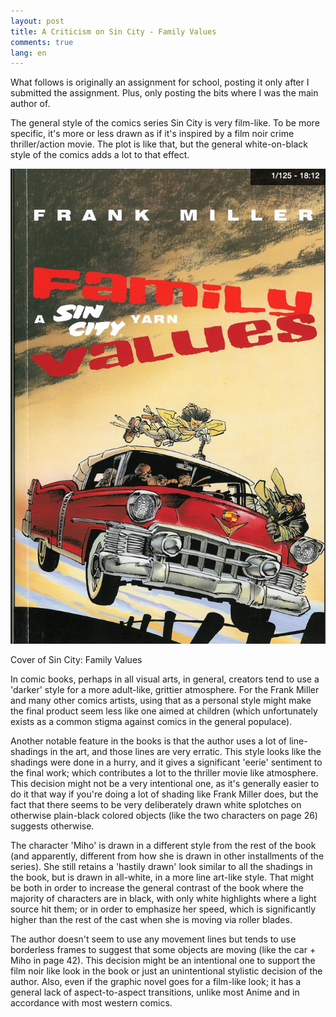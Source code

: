 ```yaml
---
layout: post
title: A Criticism on Sin City - Family Values 
comments: true
lang: en
---
```


What follows is originally an assignment for school, posting it only after I submitted the assignment. Plus, only posting the bits where I was the main author of.

The general style of the comics series Sin City is very film-like. To be more specific, it's more or less drawn as if it's inspired by a film noir crime thriller/action movie. The plot is like that, but the general white-on-black style of the comics adds a lot to that effect. 

<div class="floater">
    <img src="/familyvalues.png" />
    <p>Cover of Sin City: Family Values</p>
</div>
In comic books, perhaps in all visual arts, in general, creators tend to use a 'darker' style for a more adult-like, grittier atmosphere. For the Frank Miller and many other comics artists, using that as a personal style might make the final product seem less like one aimed at children (which unfortunately exists as a common stigma against comics in the general populace). 

Another notable feature in the books is that the author uses a lot of line-shadings in the art, and those lines are very erratic. This style looks like the shadings were done in a hurry, and it gives a significant 'eerie' sentiment to the final work; which contributes a lot to the thriller movie like atmosphere. This decision might not be a very intentional one, as it's generally easier to do it that way if you're doing a lot of shading like Frank Miller does, but the fact that there seems to be very deliberately drawn white splotches on otherwise plain-black colored objects (like the two characters on page 26) suggests otherwise.

The character 'Miho' is drawn in a different style from the rest of the book (and apparently, different from how she is drawn in other installments of the series). She still retains a 'hastily drawn' look similar to all the shadings in the book, but is drawn in all-white, in a more line art-like style. That might be both in order to increase the general contrast of the book where the majority of characters are in black, with only white highlights where a light source hit them; or in order to emphasize her speed, which is significantly higher than the rest of the cast when she is moving via roller blades.

The author doesn't seem to use any movement lines but tends to use borderless frames to suggest that some objects are moving (like the car + Miho in page 42). This decision might be an intentional one to support the film noir like look in the book or just an unintentional stylistic decision of the author. Also, even if the graphic novel goes for a film-like look; it has a general lack of aspect-to-aspect transitions, unlike most Anime and in accordance with most western comics.
